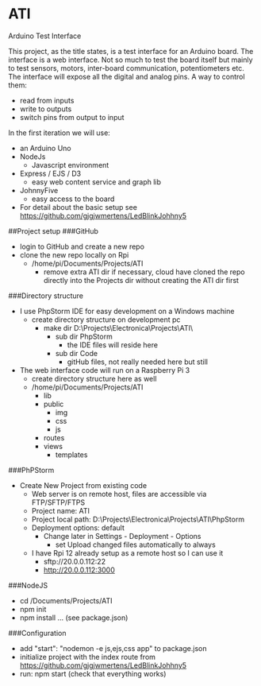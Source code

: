 # ATI
Arduino Test Interface

This project, as the title states, is a test interface for an Arduino board.
The interface is a web interface. Not so much to test the board itself but mainly
to test sensors, motors, inter-board communication, potentiometers etc.
The interface will expose all the digital and analog pins. A way to control them:
- read from inputs
- write to outputs
- switch pins from output to input

In the first iteration we will use:
- an Arduino Uno
- NodeJs
   - Javascript environment
- Express / EJS / D3
   - easy web content service and graph lib
- JohnnyFive
   - easy access to the board
- For detail about the basic setup see https://github.com/gjgjwmertens/LedBlinkJohhny5

##Project setup
###GitHub
- login to GitHub and create a new repo
- clone the new repo locally on Rpi
   - /home/pi/Documents/Projects/ATI
      - remove extra ATI dir if necessary, cloud have cloned the repo directly into the Projects
       dir without creating the ATI dir first

###Directory structure
- I use PhpStorm IDE for easy development on a Windows machine
   - create directory structure on development pc
      - make dir D:\Projects\Electronica\Projects\ATI\
         - sub dir PhpStorm
            - the IDE files will reside here
         - sub dir Code
            - gitHub files, not really needed here but still
- The web interface code will run on a Raspberry Pi 3
   - create directory structure here as well
   - /home/pi/Documents/Projects/ATI
      - lib
      - public
         - img
         - css
         - js
      - routes
      - views
         - templates
   
###PhPStorm
- Create New Project from existing code
   - Web server is on remote host, files are accessible via FTP/SFTP/FTPS
   - Project name: ATI
   - Project local path: D:\Projects\Electronica\Projects\ATI\PhpStorm
   - Deployment options: default
      - Change later in Settings - Deployment - Options
         - set Upload changed files automatically to always
   - I have Rpi 12 already setup as a remote host so I can use it
      - sftp://20.0.0.112:22
      - http://20.0.0.112:3000
      
###NodeJS
- cd /Documents/Projects/ATI
- npm init
- npm install ... (see package.json)

###Configuration
- add  "start": "nodemon -e js,ejs,css app" to package.json
- initialize project with the index route from https://github.com/gjgjwmertens/LedBlinkJohhny5
- run: npm start (check that everything works)